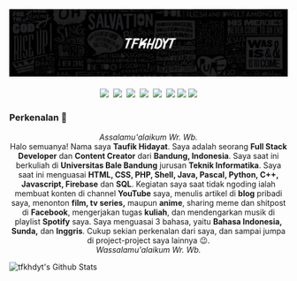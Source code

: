 ## [![stephen ajulu's header](images/145ace97964294c36724db8c9dd86010-picsaygit.jpg?raw=true)](https://tfkhdyt.web.blog)

<p align=center>
  <a href="Https://facebook.com/tfkhdyt142"><img height="30" src="https://www.pinclipart.com/picdir/big/2-21918_download-transparent-background-facebook-logo-clipart-facebook-logo.png"></a>&nbsp;
  <a href="https://twitter.com/tfkhdyt"><img height="30" src="https://www.pinclipart.com/picdir/big/64-649167_the-pairings-twitter-icon-rounded-square-clipart.png"></a>&nbsp;
  <a href="https://instagram.com/_tfkhdyt_"><img height="30" src="https://camo.githubusercontent.com/5cf2a148d1763dca531d1d43bdf234b4e57ee2e00f613589e6d307ccd1077a9f/68747470733a2f2f7777772e70696e636c69706172742e636f6d2f7069636469722f6269672f3130392d313039393330315f696e7374616772616d2d696e7374616772616d2d6c6f676f2d6e6f2d626f726465722d636c69706172742e706e67"></a>&nbsp;
  <a href="https://youtube.com/tfkhdyt"><img height="30" src="https://www.pinclipart.com/picdir/big/530-5305952_youtube-computer-icons-portable-network-graphics-logo-logo.png"></a>&nbsp;
  <a href="https://t.me/tfkhdyt"><img height="30" src="https://cdn4.iconfinder.com/data/icons/social-media-2146/512/37_social-512.png"></a>&nbsp;
  <a href="https://open.spotify.com/playlist/4JR5wqcnuOQw6ppF38Vpu9?si=zHMKBfCiRrGVamKsL8LXqQ"><img height="30" src="https://cdn2.iconfinder.com/data/icons/social-icons-33/128/Spotify-512.png"></a>
  <a href="https://pddikti.kemdikbud.go.id/data_mahasiswa/QUUyNzdEMjktNDk0Ri00RTlDLUE4NzgtNkUwRDBDRjIxOUNB"><img height="30" src="https://i.postimg.cc/YSB2c3DG/1619598282440.png"></a>
  <a href="https://www.linkedin.com/mwlite/in/taufik-hidayat-6793aa200"><img height="28" src="https://image.flaticon.com/icons/png/512/174/174857.png"></a>
</p>
<h3>Perkenalan 👋</h3>
<p align="center"><i>Assalamu'alaikum Wr. Wb.</i><br>Halo semuanya! Nama saya <b>Taufik Hidayat</b>. Saya adalah seorang <b>Full Stack Developer</b> dan <b>Content Creator</b> dari <b>Bandung, Indonesia</b>.
Saya saat ini berkuliah di <b>Universitas Bale Bandung</b> jurusan <b>Teknik Informatika</b>.
Saya saat ini menguasai <b>HTML, CSS, PHP, Shell, Java, Pascal, Python, C++, Javascript, Firebase</b> dan <b>SQL</b>.
Kegiatan saya saat tidak ngoding ialah membuat konten di channel <b>YouTube</b> saya, menulis artikel di <b>blog</b> pribadi saya, menonton <b>film, tv series,</b> maupun <b>anime</b>, sharing meme dan shitpost di <b>Facebook</b>, mengerjakan tugas <b>kuliah</b>, dan mendengarkan musik di playlist <b>Spotify</b> saya.
Saya menguasai 3 bahasa, yaitu <b>Bahasa Indonesia, Sunda,</b> dan <b>Inggris</b>.
Cukup sekian perkenalan dari saya, dan sampai jumpa di project-project saya lainnya 😉.<br>
<i align=center>Wassalamu'alaikum Wr. Wb.</i></p>

![tfkhdyt's Github Stats](https://github-readme-stats.vercel.app/api?username=tfkhdyt&show_icons=true&theme=radical)
